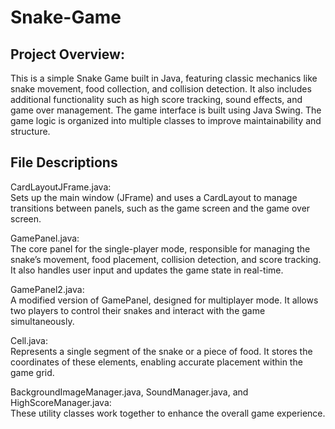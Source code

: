 # Snake-Game  

## Project Overview:
This is a simple Snake Game built in Java, featuring classic mechanics like snake movement, food collection, and collision detection.
It also includes additional functionality such as high score tracking, sound effects, and game over management.
The game interface is built using Java Swing. The game logic is organized into multiple classes to improve maintainability and structure.


## File Descriptions
CardLayoutJFrame.java:  
Sets up the main window (JFrame) and uses a CardLayout to manage transitions between panels, such as the game screen and the game over screen.


GamePanel.java:  
The core panel for the single-player mode, responsible for managing the snake’s movement, food placement, collision detection, and score tracking. It also handles user input and updates the game state in real-time.


GamePanel2.java:  
A modified version of GamePanel, designed for multiplayer mode. It allows two players to control their snakes and interact with the game simultaneously.


Cell.java:  
Represents a single segment of the snake or a piece of food. It stores the coordinates of these elements, enabling accurate placement within the game grid.


BackgroundImageManager.java, SoundManager.java, and HighScoreManager.java:  
These utility classes work together to enhance the overall game experience.  


